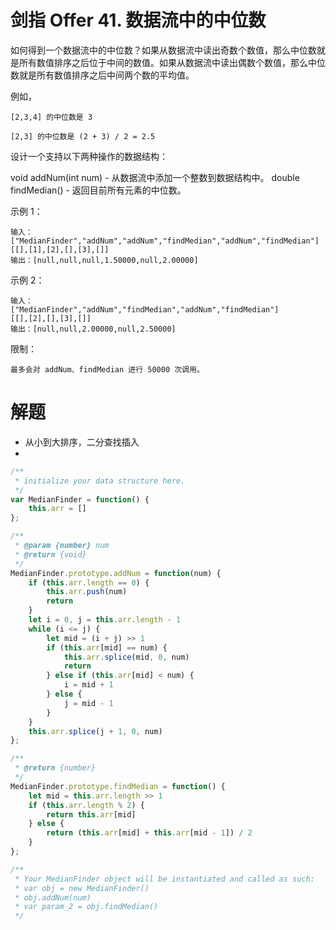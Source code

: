 # 剑指 Offer 41. 数据流中的中位数
如何得到一个数据流中的中位数？如果从数据流中读出奇数个数值，那么中位数就是所有数值排序之后位于中间的数值。如果从数据流中读出偶数个数值，那么中位数就是所有数值排序之后中间两个数的平均值。

例如，
```
[2,3,4] 的中位数是 3

[2,3] 的中位数是 (2 + 3) / 2 = 2.5
```
设计一个支持以下两种操作的数据结构：

void addNum(int num) - 从数据流中添加一个整数到数据结构中。
double findMedian() - 返回目前所有元素的中位数。

示例 1：
```
输入：
["MedianFinder","addNum","addNum","findMedian","addNum","findMedian"]
[[],[1],[2],[],[3],[]]
输出：[null,null,null,1.50000,null,2.00000]
```

示例 2：

```
输入：
["MedianFinder","addNum","findMedian","addNum","findMedian"]
[[],[2],[],[3],[]]
输出：[null,null,2.00000,null,2.50000]
```

限制：
```
最多会对 addNum、findMedian 进行 50000 次调用。
```

# 解题
- 从小到大排序，二分查找插入
- 
```js
/**
 * initialize your data structure here.
 */
var MedianFinder = function() {
    this.arr = []
};

/** 
 * @param {number} num
 * @return {void}
 */
MedianFinder.prototype.addNum = function(num) {
    if (this.arr.length == 0) {
        this.arr.push(num)
        return
    }
    let i = 0, j = this.arr.length - 1
    while (i <= j) {
        let mid = (i + j) >> 1
        if (this.arr[mid] == num) {
            this.arr.splice(mid, 0, num)
            return
        } else if (this.arr[mid] < num) {
            i = mid + 1
        } else {
            j = mid - 1
        }
    }
    this.arr.splice(j + 1, 0, num)
};

/**
 * @return {number}
 */
MedianFinder.prototype.findMedian = function() {
    let mid = this.arr.length >> 1
    if (this.arr.length % 2) {
        return this.arr[mid]
    } else {
        return (this.arr[mid] + this.arr[mid - 1]) / 2
    }
};

/**
 * Your MedianFinder object will be instantiated and called as such:
 * var obj = new MedianFinder()
 * obj.addNum(num)
 * var param_2 = obj.findMedian()
 */
```